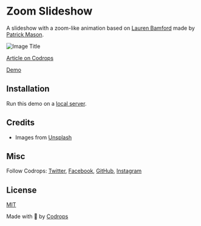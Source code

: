 # Zoom Slideshow

A slideshow with a zoom-like animation based on [Lauren Bamford](https://www.laurenbamford.com/) made by [Patrick Mason](https://patrickmason.studio/). 

![Image Title](https://generative-placeholders.glitch.me/image?width=800&height=600")

[Article on Codrops](https://tympanus.net/codrops/?p=72565)

[Demo](http://tympanus.net/Development/ZoomSlideshow/)

## Installation

Run this demo on a [local server](https://developer.mozilla.org/en-US/docs/Learn/Common_questions/Tools_and_setup/set_up_a_local_testing_server).

## Credits

- Images from [Unsplash](https://unsplash.com/)

## Misc

Follow Codrops: [Twitter](http://www.twitter.com/codrops), [Facebook](http://www.facebook.com/codrops), [GitHub](https://github.com/codrops), [Instagram](https://www.instagram.com/codropsss/)

## License

[MIT](LICENSE)

Made with :blue_heart:  by [Codrops](http://www.codrops.com)





